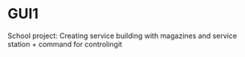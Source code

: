 # GUI1
School project:
Creating service building with magazines and service station + command for controlingit
